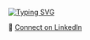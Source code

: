 [![Typing SVG](https://readme-typing-svg.demolab.com?font=Fira%2BCode&weight=300&size=19&duration=3000&pause=1000&color=F2F2F2&background=626262F9&center=true&vCenter=true&width=435&lines=Hi%2C+I'm+Savvythelegend;Backend+Developer+%26+AI+practitioner+;Shipping+production-ready+APIs+%26+cloud-native+workflows;Resilient;please+reach+out+via+Linkedin)](https://git.io/typing-svg)

🔗 [Connect on LinkedIn](https://www.linkedin.com/in/mehfooj-a-b6aa0b243)

